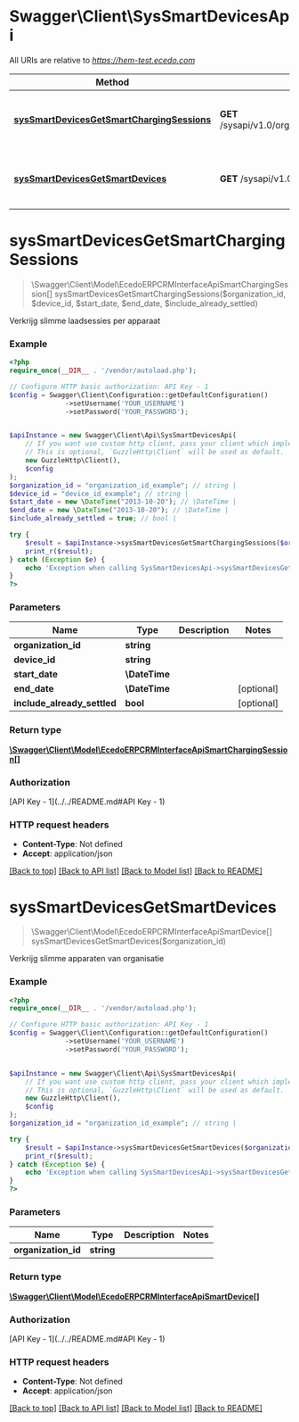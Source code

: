 # Swagger\Client\SysSmartDevicesApi

All URIs are relative to *https://hem-test.ecedo.com*

Method | HTTP request | Description
------------- | ------------- | -------------
[**sysSmartDevicesGetSmartChargingSessions**](SysSmartDevicesApi.md#sysSmartDevicesGetSmartChargingSessions) | **GET** /sysapi/v1.0/organizations/{organizationId}/smartdevices/{deviceId}/smartchargingsessions | Verkrijg slimme laadsessies per apparaat
[**sysSmartDevicesGetSmartDevices**](SysSmartDevicesApi.md#sysSmartDevicesGetSmartDevices) | **GET** /sysapi/v1.0/organizations/{organizationId}/smartdevices | Verkrijg slimme apparaten van organisatie


# **sysSmartDevicesGetSmartChargingSessions**
> \Swagger\Client\Model\EcedoERPCRMInterfaceApiSmartChargingSession[] sysSmartDevicesGetSmartChargingSessions($organization_id, $device_id, $start_date, $end_date, $include_already_settled)

Verkrijg slimme laadsessies per apparaat

### Example
```php
<?php
require_once(__DIR__ . '/vendor/autoload.php');

// Configure HTTP basic authorization: API Key - 1
$config = Swagger\Client\Configuration::getDefaultConfiguration()
              ->setUsername('YOUR_USERNAME')
              ->setPassword('YOUR_PASSWORD');


$apiInstance = new Swagger\Client\Api\SysSmartDevicesApi(
    // If you want use custom http client, pass your client which implements `GuzzleHttp\ClientInterface`.
    // This is optional, `GuzzleHttp\Client` will be used as default.
    new GuzzleHttp\Client(),
    $config
);
$organization_id = "organization_id_example"; // string | 
$device_id = "device_id_example"; // string | 
$start_date = new \DateTime("2013-10-20"); // \DateTime | 
$end_date = new \DateTime("2013-10-20"); // \DateTime | 
$include_already_settled = true; // bool | 

try {
    $result = $apiInstance->sysSmartDevicesGetSmartChargingSessions($organization_id, $device_id, $start_date, $end_date, $include_already_settled);
    print_r($result);
} catch (Exception $e) {
    echo 'Exception when calling SysSmartDevicesApi->sysSmartDevicesGetSmartChargingSessions: ', $e->getMessage(), PHP_EOL;
}
?>
```

### Parameters

Name | Type | Description  | Notes
------------- | ------------- | ------------- | -------------
 **organization_id** | **string**|  |
 **device_id** | **string**|  |
 **start_date** | **\DateTime**|  |
 **end_date** | **\DateTime**|  | [optional]
 **include_already_settled** | **bool**|  | [optional]

### Return type

[**\Swagger\Client\Model\EcedoERPCRMInterfaceApiSmartChargingSession[]**](../Model/EcedoERPCRMInterfaceApiSmartChargingSession.md)

### Authorization

[API Key - 1](../../README.md#API Key - 1)

### HTTP request headers

 - **Content-Type**: Not defined
 - **Accept**: application/json

[[Back to top]](#) [[Back to API list]](../../README.md#documentation-for-api-endpoints) [[Back to Model list]](../../README.md#documentation-for-models) [[Back to README]](../../README.md)

# **sysSmartDevicesGetSmartDevices**
> \Swagger\Client\Model\EcedoERPCRMInterfaceApiSmartDevice[] sysSmartDevicesGetSmartDevices($organization_id)

Verkrijg slimme apparaten van organisatie

### Example
```php
<?php
require_once(__DIR__ . '/vendor/autoload.php');

// Configure HTTP basic authorization: API Key - 1
$config = Swagger\Client\Configuration::getDefaultConfiguration()
              ->setUsername('YOUR_USERNAME')
              ->setPassword('YOUR_PASSWORD');


$apiInstance = new Swagger\Client\Api\SysSmartDevicesApi(
    // If you want use custom http client, pass your client which implements `GuzzleHttp\ClientInterface`.
    // This is optional, `GuzzleHttp\Client` will be used as default.
    new GuzzleHttp\Client(),
    $config
);
$organization_id = "organization_id_example"; // string | 

try {
    $result = $apiInstance->sysSmartDevicesGetSmartDevices($organization_id);
    print_r($result);
} catch (Exception $e) {
    echo 'Exception when calling SysSmartDevicesApi->sysSmartDevicesGetSmartDevices: ', $e->getMessage(), PHP_EOL;
}
?>
```

### Parameters

Name | Type | Description  | Notes
------------- | ------------- | ------------- | -------------
 **organization_id** | **string**|  |

### Return type

[**\Swagger\Client\Model\EcedoERPCRMInterfaceApiSmartDevice[]**](../Model/EcedoERPCRMInterfaceApiSmartDevice.md)

### Authorization

[API Key - 1](../../README.md#API Key - 1)

### HTTP request headers

 - **Content-Type**: Not defined
 - **Accept**: application/json

[[Back to top]](#) [[Back to API list]](../../README.md#documentation-for-api-endpoints) [[Back to Model list]](../../README.md#documentation-for-models) [[Back to README]](../../README.md)

